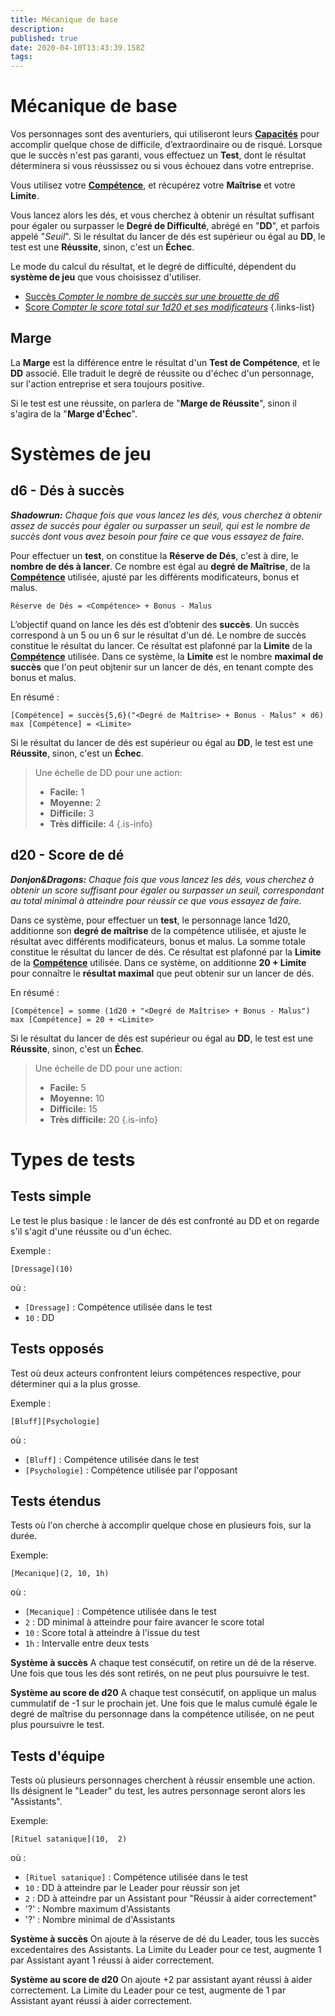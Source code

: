 ```yaml
---
title: Mécanique de base
description: 
published: true
date: 2020-04-10T13:43:39.158Z
tags: 
---
```


# Mécanique de base

Vos personnages sont des aventuriers, qui utiliseront leurs **[Capacités][][][Capacités.trello]** pour accomplir quelque chose de difficile, d’extraordinaire ou de risqué. Lorsque que le succès n'est pas garanti, vous effectuez un **Test**, dont le résultat déterminera si vous réussissez ou si vous échouez dans votre entreprise.

Vous utilisez votre **[Compétence][][][Compétence.trello]**, et récupérez votre **Maîtrise** et votre **Limite**.

Vous lancez alors les dés, et vous cherchez à obtenir un résultat suffisant pour égaler ou surpasser le **Degré de Difficulté**, abrégé en "**DD**", et parfois appelé "_Seuil_".
Si le résultat du lancer de dés est supérieur ou égal au **DD**, le test est une **Réussite**, sinon, c'est un **Échec**. 

Le mode du calcul du résultat, et le degré de difficulté, dépendent du **système de jeu** que vous choisissez d'utiliser.

- [Succès *Compter le nombre de succès sur une brouette de d6*](#success-engine)
- [Score *Compter le score total sur 1d20 et ses modificateurs*](#score-engine)
{.links-list}


## Marge

La **Marge** est la différence entre le résultat d'un **Test de Compétence**, et le **DD** associé. Elle traduit le degré de réussite ou d'échec d'un personnage, sur l'action entreprise et sera toujours positive. 

Si le test est une réussite, on parlera de "**Marge de Réussite**", sinon il s'agira de la "**Marge d'Échec**".

# Systèmes de jeu

<a id="success-engine"></a>
##  d6 - Dés à succès

_**Shadowrun:** Chaque fois que vous lancez les dés, vous cherchez à obtenir assez de succès pour égaler ou surpasser un seuil, qui est le nombre de succès dont vous avez besoin pour faire ce que vous essayez de faire._

Pour effectuer un **test**, on constitue la **Réserve de Dés**, c'est à dire, le **nombre de dés à lancer**.
Ce nombre est égal au **degré de Maîtrise**, de la **[Compétence][]** utilisée, ajusté par les différents modificateurs, bonus et malus.

    Réserve de Dés = <Compétence> + Bonus - Malus

L’objectif quand on lance les dés est d’obtenir des **succès**. Un succès correspond à un 5 ou un 6 sur le résultat d'un dé.
Le nombre de succès constitue le résultat du lancer.
Ce résultat est plafonné par la **Limite** de la **[Compétence][]** utilisée. 
Dans ce système, la **Limite** est le nombre **maximal de succès** que l'on peut objtenir sur un lancer de dés, en tenant compte des bonus et malus.

En résumé :

    [Compétence] = succès{5,6}("<Degré de Maîtrise> + Bonus - Malus" × d6)
    max [Compétence] = <Limite>
    
Si le résultat du lancer de dés est supérieur ou égal au **DD**, le test est une **Réussite**, sinon, c'est un **Échec**. 

> Une échelle de DD pour une action:
> - **Facile:** 1
> - **Moyenne:** 2
> - **Difficile:** 3
> - **Très difficile:** 4
{.is-info}


<a id="score-engine"></a>
## d20 - Score de dé

_**Donjon&Dragons:** Chaque fois que vous lancez les dés, vous cherchez à obtenir un score suffisant pour égaler ou surpasser un seuil, correspondant au total minimal à atteindre pour réussir ce que vous essayez de faire._

Dans ce système, pour effectuer un **test**, le personnage lance 1d20, additionne son **degré de maîtrise** de la compétence utilisée, et ajuste le résultat avec différents modificateurs, bonus et malus.
La somme totale constitue le résultat du lancer de dés.
Ce résultat est plafonné par la **Limite** de la **[Compétence][]** utilisée. 
Dans ce système, on additionne **20 + Limite** pour connaître le **résultat maximal** que peut obtenir sur un lancer de dés.

En résumé :

    [Compétence] = somme (1d20 + "<Degré de Maîtrise> + Bonus - Malus")
    max [Compétence] = 20 + <Limite>

Si le résultat du lancer de dés est supérieur ou égal au **DD**, le test est une **Réussite**, sinon, c'est un **Échec**. 

> Une échelle de DD pour une action:
> - **Facile:** 5
> - **Moyenne:** 10
> - **Difficile:** 15
> - **Très difficile:** 20
{.is-info}

# Types de tests

## Tests simple

Le test le plus basique : le lancer de dés est confronté au DD et on regarde s'il s'agit d'une réussite ou d'un échec. 

Exemple : 

    [Dressage](10)
    
où :
- `[Dressage]` : Compétence utilisée dans le test 
- `10` : DD

## Tests opposés

Test où deux acteurs confrontent leiurs compétences respective, pour déterminer qui a la plus grosse.

Exemple :

    [Bluff][Psychologie]
       
où :
- `[Bluff]` : Compétence utilisée dans le test 
- `[Psychologie]` : Compétence utilisée par l'opposant

## Tests étendus

Tests où l'on cherche à accomplir quelque chose en plusieurs fois, sur la durée.

Exemple:

    [Mecanique](2, 10, 1h)
    
où :
- `[Mecanique]` : Compétence utilisée dans le test 
- `2` : DD minimal à atteindre pour faire avancer le score total
- `10` : Score total à atteindre à l'issue du test 
- `1h` : Intervalle entre deux tests 

**Système à succès**
A chaque test consécutif, on retire un dé de la réserve. 
Une fois que tous les dés sont retirés, on ne peut plus poursuivre le test.

**Système au score de d20**
A chaque test consécutif, on applique un malus cummulatif de -1 sur le prochain jet.
Une fois que le malus cumulé égale le degré de maîtrise du personnage dans la compétence utilisée, on ne peut plus poursuivre le test. 

## Tests d'équipe

Tests où plusieurs personnages cherchent à réussir ensemble une action.
Ils désignent le "Leader" du test, les autres personnage seront alors les "Assistants".

Exemple:

    [Rituel satanique](10,  2)
    
où :
- `[Rituel satanique]` : Compétence utilisée dans le test 
- `10` : DD à atteindre par le Leader pour réussir son jet
- `2` : DD à atteindre par un Assistant pour "Réussir à aider correctement"
- '?' : Nombre maximum d'Assistants 
- '?' : Nombre minimal de  d'Assistants 

**Système à succès**
On ajoute à la réserve de dé du Leader, tous les succès excedentaires des Assistants.
La Limite du Leader pour ce test, augmente 1 par Assistant ayant 1 réussi à aider correctement.

**Système au score de d20**
On ajoute +2 par assistant ayant réussi à aider correctement.
La Limite du Leader pour ce test, augmente de 1 par Assistant ayant réussi à aider correctement.

[Capacités]: /sphérier/référence/capacités
[Capacités.trello]: https://trello.com/c/EUJsvYrZ
[Compétence]: /sphérier/référence/compétences
[Compétence.trello]: https://trello.com/c/udzuobSo